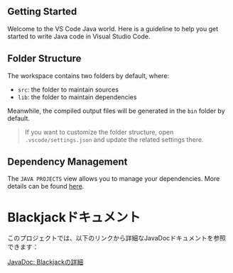 ## Getting Started

Welcome to the VS Code Java world. Here is a guideline to help you get started to write Java code in Visual Studio Code.

## Folder Structure

The workspace contains two folders by default, where:

- `src`: the folder to maintain sources
- `lib`: the folder to maintain dependencies

Meanwhile, the compiled output files will be generated in the `bin` folder by default.

> If you want to customize the folder structure, open `.vscode/settings.json` and update the related settings there.

## Dependency Management

The `JAVA PROJECTS` view allows you to manage your dependencies. More details can be found [here](https://github.com/microsoft/vscode-java-dependency#manage-dependencies).

# Blackjackドキュメント

このプロジェクトでは、以下のリンクから詳細なJavaDocドキュメントを参照できます：

[JavaDoc: Blackjackの詳細](file:///Users/nohaseigo/prog2/report/report6/app/build/docs/javadoc/jp/ac/uryukyu/ie/e245705/Blackjack.html)
